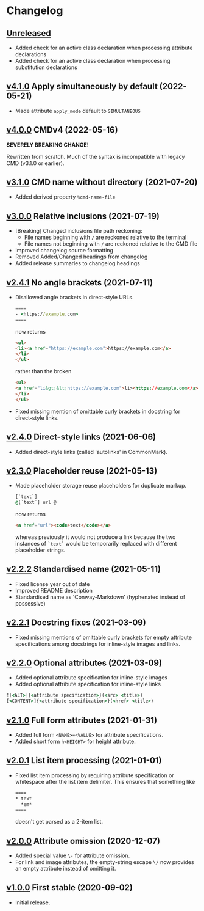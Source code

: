 # Changelog


## [Unreleased]

- Added check for an active class declaration
  when processing attribute declarations
- Added check for an active class declaration
  when processing substitution declarations


## [v4.1.0] Apply simultaneously by default (2022-05-21)

- Made attribute `apply_mode` default to `SIMULTANEOUS`


## [v4.0.0] CMDv4 (2022-05-16)

**SEVERELY BREAKING CHANGE!**

Rewritten from scratch.
Much of the syntax is incompatible with legacy CMD (v3.1.0 or earlier).


## [v3.1.0] CMD name without directory (2021-07-20)

- Added derived property `%cmd-name-file`


## [v3.0.0] Relative inclusions (2021-07-19)

- [Breaking] Changed inclusions file path reckoning:
  - File names beginning with `/` are reckoned relative to the terminal
  - File names not beginning with `/` are reckoned relative to the CMD file
- Improved changelog source formatting
- Removed Added/Changed headings from changelog
- Added release summaries to changelog headings


## [v2.4.1] No angle brackets (2021-07-11)

- Disallowed angle brackets in direct-style URLs.
  
  ````cmd
  ====
  - <https://example.com>
  ====
  ````
  now returns
  ````html
  <ul>
  <li><a href="https://example.com">https://example.com</a>
  </li>
  </ul>
  ````
  rather than the broken
  ````html
  <ul>
  <a href="li&gt;&lt;https://example.com">li><https://example.com</a>
  </li>
  </ul>
  ````

- Fixed missing mention of omittable curly brackets
  in docstring for direct-style links.


## [v2.4.0] Direct-style links (2021-06-06)

- Added direct-style links (called 'autolinks' in CommonMark).


## [v2.3.0] Placeholder reuse (2021-05-13)

- Made placeholder storage reuse placeholders for duplicate markup.
  
  ````cmd
  [`text`]
  @[`text`] url @
  ````
  now returns
  ````html
  <a href="url"><code>text</code></a>
  ````
  whereas previously it would not produce a link
  because the two instances of `` `text` `` would be
  temporarily replaced with different placeholder strings.


## [v2.2.2] Standardised name (2021-05-11)

- Fixed license year out of date
- Improved README description
- Standardised name as 'Conway-Markdown' (hyphenated instead of possessive)


## [v2.2.1] Docstring fixes (2021-03-09)

- Fixed missing mentions of omittable curly brackets
  for empty attribute specifications
  among docstrings for inline-style images and links.


## [v2.2.0] Optional attributes (2021-03-09)

- Added optional attribute specification for inline-style images
- Added optional attribute specification for inline-style links

````cmd
![<ALT>]{<attribute specification>}(<src> <title>)
[<CONTENT>]{<attribute specification>}(<href> <title>)
````


## [v2.1.0] Full form attributes (2021-01-31)

- Added full form `<NAME>=<VALUE>` for attribute specifications.
- Added short form `h<HEIGHT>` for height attribute.


## [v2.0.1] List item processing (2021-01-01)

- Fixed list item processing by requiring attribute specification
  or whitespace after the list item delimiter.
  This ensures that something like
  
  ````cmd
  ====
  * text
    *em*
  ====
  ````
  doesn't get parsed as a 2-item list.


## [v2.0.0] Attribute omission (2020-12-07)

- Added special value `\-` for attribute omission.
- For link and image attributes,
  the empty-string escape `\/` now provides an empty attribute
  instead of omitting it.


## [v1.0.0] First stable (2020-09-02)

- Initial release.


[Unreleased]:
  https://github.com/conway-markdown/conway-markdown/compare/v4.1.0...HEAD
[v4.1.0]:
  https://github.com/conway-markdown/conway-markdown/compare/v4.0.0...v4.1.0
[v4.0.0]:
  https://github.com/conway-markdown/conway-markdown/compare/v3.1.0...v4.0.0
[v3.1.0]:
  https://github.com/conway-markdown/conway-markdown/compare/v3.0.0...v3.1.0
[v3.0.0]:
  https://github.com/conway-markdown/conway-markdown/compare/v2.4.1...v3.0.0
[v2.4.1]:
  https://github.com/conway-markdown/conway-markdown/compare/v2.4.0...v2.4.1
[v2.4.0]:
  https://github.com/conway-markdown/conway-markdown/compare/v2.3.0...v2.4.0
[v2.3.0]:
  https://github.com/conway-markdown/conway-markdown/compare/v2.2.2...v2.3.0
[v2.2.2]:
  https://github.com/conway-markdown/conway-markdown/compare/v2.2.1...v2.2.2
[v2.2.1]:
  https://github.com/conway-markdown/conway-markdown/compare/v2.2.0...v2.2.1
[v2.2.0]:
  https://github.com/conway-markdown/conway-markdown/compare/v2.1.0...v2.2.0
[v2.1.0]:
  https://github.com/conway-markdown/conway-markdown/compare/v2.0.1...v2.1.0
[v2.0.1]:
  https://github.com/conway-markdown/conway-markdown/compare/v2.0.0...v2.0.1
[v2.0.0]:
  https://github.com/conway-markdown/conway-markdown/compare/v1.0.0...v2.0.0
[v1.0.0]:
  https://github.com/conway-markdown/conway-markdown/releases/tag/v1.0.0

